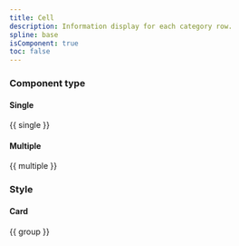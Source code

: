 ```yaml
---
title: Cell
description: Information display for each category row.
spline: base
isComponent: true
toc: false
---
```


### Component type

#### Single

{{ single }}

#### Multiple

{{ multiple }}

### Style

#### Card

{{ group }}